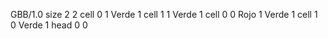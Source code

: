 <gs-board without-header> GBB/1.0
size 2 2
cell 0 1 Verde 1 
cell 1 1 Verde 1 
cell 0 0 Rojo 1 Verde 1 
cell 1 0 Verde 1 
head 0 0 </gs-board>